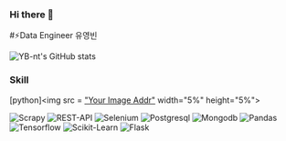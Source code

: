 ### Hi there 👋

<!--
**YB-nt/YB-nt** is a ✨ _special_ ✨ repository because its `README.md` (this file) appears on your GitHub profile.

Here are some ideas to get you started:

- 🔭 I’m currently working on ...
- 🌱 I’m currently learning ...
- 👯 I’m looking to collaborate on ...
- 🤔 I’m looking for help with ...
- 💬 Ask me about ...
- 📫 How to reach me: ...
- 😄 Pronouns: ...
- ⚡ Fun fact: ...
-->
#⚡Data Engineer 유영빈

![YB-nt's GitHub stats](https://github-readme-stats.vercel.app/api?username=YB-nt&show_icons=true&theme=transparent)
### Skill 
[python]<img src = ["Your Image Addr"](https://github.com/YB-nt/YB-nt/assets/74981759/ad823eb9-c2a5-4fd1-b050-a517e949ee8f) width="5%" height="5%">

![Scrapy](https://github.com/YB-nt/YB-nt/assets/74981759/86064796-9611-44a3-b54a-033d3992d94e)
![REST-API](https://github.com/YB-nt/YB-nt/assets/74981759/a93b789c-9e21-4e06-8f03-5a6ef4b7553c)
![Selenium](https://github.com/YB-nt/YB-nt/assets/74981759/047c5a88-e8d4-433e-bfca-a3a2278eab7b)
![Postgresql](https://github.com/YB-nt/YB-nt/assets/74981759/7f6a8671-f30a-4327-9164-b7dd2e1e926e)
![Mongodb](https://github.com/YB-nt/YB-nt/assets/74981759/c40474e1-e823-45a7-b425-ec6dcf7db46c)
![Pandas](https://github.com/YB-nt/YB-nt/assets/74981759/1888c451-41b8-4e96-a6ff-aed576594bf8)
![Tensorflow](https://github.com/YB-nt/YB-nt/assets/74981759/16d45484-5492-4094-a4f7-39642c17d360)
![Scikit-Learn](https://github.com/YB-nt/YB-nt/assets/74981759/7589f75b-6f9b-47fd-9576-e68f34cbbb28)
![Flask](https://github.com/YB-nt/YB-nt/assets/74981759/48e170c5-c4ed-474f-b512-5286537229c0)
